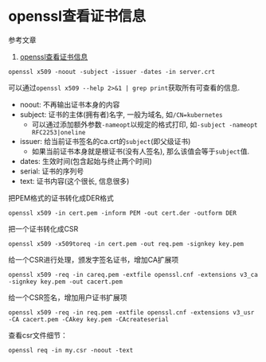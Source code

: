 # openssl查看证书信息

参考文章

1. [openssl查看证书信息](https://blog.51cto.com/wemux/5564119)

```
openssl x509 -noout -subject -issuer -dates -in server.crt 
```

可以通过`​openssl x509 --help 2>&1 | grep print`获取所有可查看的信息.

- noout: 不再输出证书本身的内容
- subject: 证书的主体(拥有者)名字, 一般为域名, 如`/CN=kubernetes`
    - 可以通过添加额外参数`-nameopt`以规定的格式打印, 如`-subject -nameopt RFC2253|oneline`
- issuer: 给当前证书签名的ca.crt的`subject`(即父级证书)
    - 如果当前证书本身就是根证书(没有人签名), 那么该值会等于`subject`值.
- dates: 生效时间(包含起始与终止两个时间)
- serial: 证书的序列号
- text: 证书内容(这个很长, 信息很多)


把PEM格式的证书转化成DER格式

```
​openssl x509 -in cert.pem -inform PEM -out cert.der -outform DER
```

把⼀个证书转化成CSR

```
​openssl x509 -x509toreq -in cert.pem -out req.pem -signkey key.pem
```

给⼀个CSR进⾏处理，颁发字签名证书，增加CA扩展项

```
​openssl x509 -req -in careq.pem -extfile openssl.cnf -extensions v3_ca -signkey key.pem -out cacert.pem
```

给⼀个CSR签名，增加⽤户证书扩展项

```
​openssl x509 -req -in req.pem -extfile openssl.cnf -extensions v3_usr -CA cacert.pem -CAkey key.pem -CAcreateserial
```

查看csr⽂件细节：

```
​openssl req -in my.csr -noout -text
```
